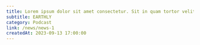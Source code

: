 ```yaml
---
title: Lorem ipsum dolor sit amet consectetur. Sit in quam tortor velit vivamus porttitor eget neque. 3
subtitle: EARTHLY
category: Podcast
link: /news/news-1
createdAt: 2023-09-13 17:00:00
---
```

